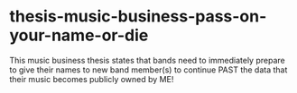 # thesis-music-business-pass-on-your-name-or-die
This music business thesis states that bands need to immediately prepare to give their names to new band member(s) to continue PAST the data that their music becomes publicly owned by ME!
